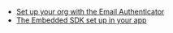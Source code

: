* [Set up your org with the Email Authenticator  ](/docs/journeys/set-up-org/#set-up-your-okta-org-for-a-multifactor-use-case)
* [The Embedded SDK set up in your app](/docs/guides/oie-embedded-common-download-setup-app/nodejs/main/)
</br>
